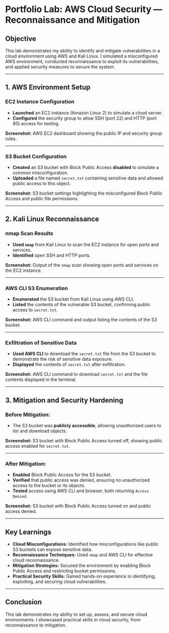 # Portfolio Lab: AWS Cloud Security — Reconnaissance and Mitigation

## Objective
This lab demonstrates my ability to identify and mitigate vulnerabilities in a cloud environment using AWS and Kali Linux. I simulated a misconfigured AWS environment, conducted reconnaissance to exploit its vulnerabilities, and applied security measures to secure the system.

---

## 1. AWS Environment Setup

### EC2 Instance Configuration
- **Launched** an EC2 instance (Amazon Linux 2) to simulate a cloud server.
- **Configured** the security group to allow SSH (port 22) and HTTP (port 80) access for testing.
  
**Screenshot:** AWS EC2 dashboard showing the public IP and security group rules.

---

### S3 Bucket Configuration
- **Created** an S3 bucket with Block Public Access **disabled** to simulate a common misconfiguration.
- **Uploaded** a file named `secret.txt` containing sensitive data and allowed public access to this object.

**Screenshot:** S3 bucket settings highlighting the misconfigured Block Public Access and public file permissions.

---

## 2. Kali Linux Reconnaissance

### nmap Scan Results
- **Used `nmap`** from Kali Linux to scan the EC2 instance for open ports and services.
- **Identified** open SSH and HTTP ports.

**Screenshot:** Output of the `nmap` scan showing open ports and services on the EC2 instance.

---

### AWS CLI S3 Enumeration
- **Enumerated** the S3 bucket from Kali Linux using AWS CLI.
- **Listed** the contents of the vulnerable S3 bucket, confirming public access to `secret.txt`.

**Screenshot:** AWS CLI command and output listing the contents of the S3 bucket.

---

### Exfiltration of Sensitive Data
- **Used AWS CLI** to download the `secret.txt` file from the S3 bucket to demonstrate the risk of sensitive data exposure.
- **Displayed** the contents of `secret.txt` after exfiltration.

**Screenshot:** AWS CLI command to download `secret.txt` and the file contents displayed in the terminal.

---

## 3. Mitigation and Security Hardening

### Before Mitigation:
- The S3 bucket was **publicly accessible**, allowing unauthorized users to list and download objects.

**Screenshot:** S3 bucket with Block Public Access turned off, showing public access enabled for `secret.txt`.

---

### After Mitigation:
- **Enabled** Block Public Access for the S3 bucket.
- **Verified** that public access was denied, ensuring no unauthorized access to the bucket or its objects.
- **Tested** access using AWS CLI and browser, both returning `Access Denied`.

**Screenshot:** S3 bucket with Block Public Access turned on and public access denied.

---

## Key Learnings
- **Cloud Misconfigurations:** Identified how misconfigurations like public S3 buckets can expose sensitive data.
- **Reconnaissance Techniques:** Used `nmap` and AWS CLI for effective cloud reconnaissance.
- **Mitigation Strategies:** Secured the environment by enabling Block Public Access and restricting bucket permissions.
- **Practical Security Skills:** Gained hands-on experience in identifying, exploiting, and securing cloud vulnerabilities.

---

## Conclusion
This lab demonstrates my ability to set up, assess, and secure cloud environments. I showcased practical skills in cloud security, from reconnaissance to mitigation.
